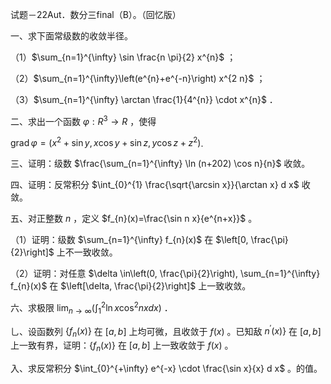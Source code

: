 试题－22Aut．数分三final（B）。（回忆版）

一、求下面常级数的收敛半径。

（1）$\sum_{n=1}^{\infty} \sin \frac{n \pi}{2} x^{n}$ ；

（2）$\sum_{n=1}^{\infty}\left(e^{n}+e^{-n}\right) x^{2 n}$ ；

（3）$\sum_{n=1}^{\infty} \arctan \frac{1}{4^{n}} \cdot x^{n}$ ．

二、求出一个函数 $\varphi: R^{3} \rightarrow R$ ，使得

$\operatorname{grad} \varphi=\left(x^{2}+\sin y, x \cos y+\sin z, y \cos z+z^{2}\right)$.

三、证明：级数 $\frac{\sum_{n=1}^{\infty} \ln (n+202) \cos n}{n}$ 收敛。

四、证明：反常积分 $\int_{0}^{1} \frac{\sqrt{\arcsin x}}{\arctan x} d x$ 收敛。

五、对正整数 $n$ ，定义 $f_{n}(x)=\frac{\sin n x}{e^{n+x}}$ 。

（1）证明：级数 $\sum_{n=1}^{\infty} f_{n}(x)$ 在 $\left[0, \frac{\pi}{2}\right]$ 上不一致收敛。

（2）证明：对任意 $\delta \in\left(0, \frac{\pi}{2}\right), \sum_{n=1}^{\infty} f_{n}(x)$ 在 $\left[\delta, \frac{\pi}{2}\right]$ 上一致收敛。

六、求极限 $\lim _{n \rightarrow \infty}\left(\int_{1}^{2} \ln x \cos ^{2} n x d x\right)$ ．

乚、设函数列 $\left\{f_{n}(x)\right\}$ 在 $[a, b]$ 上均可微，且收敛于 $f(x)$ 。已知敌 $\left.n^{\prime}(x)\right\}$ 在 $[a, b]$ 上一致有界，证明：$\left\{f_{n}(x)\right\}$ 在 $[a, b]$ 上一致收敛于 $f(x)$ 。

入、求反常积分 $\int_{0}^{+\infty} e^{-x} \cdot \frac{\sin x}{x} d x$ 。的值。

